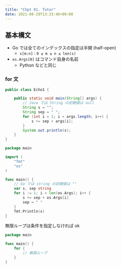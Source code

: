 ```yaml
---
title: "Chpt 01. Tutor"
date: 2021-08-29T13:33:46+09:00
---
```


## 基本構文

* Go では全てのインデックスの指定は半開 (half-open)
    * `s[m:n]` : `0 ≤ m ≤ n ≤ len(s)`
* `os.Args[0]` はコマンド自身の名前
    * Python などと同じ

### for 文

```java
public class Echo1 {

    public static void main(String[] args) {
        // Java では String の初期値は null
        String s = "";
        String sep = " ";
        for (int i = 1; i < args.length; i++) {
            s += sep + args[i];
        }
        System.out.println(s);
    }
}
```

```go
package main

import (
	"fmt"
	"os"
)

func main() {
	// Go では string の初期値は ""
	var s, sep string
	for i := 1; i < len(os.Args); i++ {
		s += sep + os.Args[i]
		sep = " "
	}
	fmt.Println(s)
}
```

無限ループは条件を指定しなければ ok

```go
package main

func main() {
	for {
		// 無限ループ
	}
}
```


